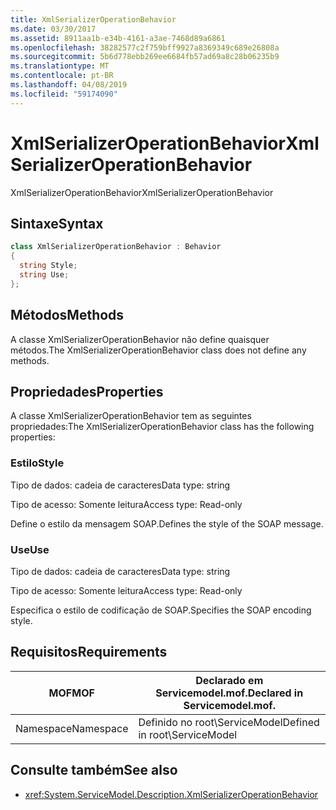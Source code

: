 ```yaml
---
title: XmlSerializerOperationBehavior
ms.date: 03/30/2017
ms.assetid: 8911aa1b-e34b-4161-a3ae-7468d89a6861
ms.openlocfilehash: 38282577c2f759bff9927a8369349c689e26808a
ms.sourcegitcommit: 5b6d778ebb269ee6684fb57ad69a8c28b06235b9
ms.translationtype: MT
ms.contentlocale: pt-BR
ms.lasthandoff: 04/08/2019
ms.locfileid: "59174090"
---
```

# <a name="xmlserializeroperationbehavior"></a><span data-ttu-id="950ab-102">XmlSerializerOperationBehavior</span><span class="sxs-lookup"><span data-stu-id="950ab-102">XmlSerializerOperationBehavior</span></span>
<span data-ttu-id="950ab-103">XmlSerializerOperationBehavior</span><span class="sxs-lookup"><span data-stu-id="950ab-103">XmlSerializerOperationBehavior</span></span>  
  
## <a name="syntax"></a><span data-ttu-id="950ab-104">Sintaxe</span><span class="sxs-lookup"><span data-stu-id="950ab-104">Syntax</span></span>  
  
```csharp
class XmlSerializerOperationBehavior : Behavior  
{  
  string Style;  
  string Use;  
};  
```  
  
## <a name="methods"></a><span data-ttu-id="950ab-105">Métodos</span><span class="sxs-lookup"><span data-stu-id="950ab-105">Methods</span></span>  
 <span data-ttu-id="950ab-106">A classe XmlSerializerOperationBehavior não define quaisquer métodos.</span><span class="sxs-lookup"><span data-stu-id="950ab-106">The XmlSerializerOperationBehavior class does not define any methods.</span></span>  
  
## <a name="properties"></a><span data-ttu-id="950ab-107">Propriedades</span><span class="sxs-lookup"><span data-stu-id="950ab-107">Properties</span></span>  
 <span data-ttu-id="950ab-108">A classe XmlSerializerOperationBehavior tem as seguintes propriedades:</span><span class="sxs-lookup"><span data-stu-id="950ab-108">The XmlSerializerOperationBehavior class has the following properties:</span></span>  
  
### <a name="style"></a><span data-ttu-id="950ab-109">Estilo</span><span class="sxs-lookup"><span data-stu-id="950ab-109">Style</span></span>  
 <span data-ttu-id="950ab-110">Tipo de dados: cadeia de caracteres</span><span class="sxs-lookup"><span data-stu-id="950ab-110">Data type: string</span></span>  
  
 <span data-ttu-id="950ab-111">Tipo de acesso: Somente leitura</span><span class="sxs-lookup"><span data-stu-id="950ab-111">Access type: Read-only</span></span>  
  
 <span data-ttu-id="950ab-112">Define o estilo da mensagem SOAP.</span><span class="sxs-lookup"><span data-stu-id="950ab-112">Defines the style of the SOAP message.</span></span>  
  
### <a name="use"></a><span data-ttu-id="950ab-113">Use</span><span class="sxs-lookup"><span data-stu-id="950ab-113">Use</span></span>  
 <span data-ttu-id="950ab-114">Tipo de dados: cadeia de caracteres</span><span class="sxs-lookup"><span data-stu-id="950ab-114">Data type: string</span></span>  
  
 <span data-ttu-id="950ab-115">Tipo de acesso: Somente leitura</span><span class="sxs-lookup"><span data-stu-id="950ab-115">Access type: Read-only</span></span>  
  
 <span data-ttu-id="950ab-116">Especifica o estilo de codificação de SOAP.</span><span class="sxs-lookup"><span data-stu-id="950ab-116">Specifies the SOAP encoding style.</span></span>  
  
## <a name="requirements"></a><span data-ttu-id="950ab-117">Requisitos</span><span class="sxs-lookup"><span data-stu-id="950ab-117">Requirements</span></span>  
  
|<span data-ttu-id="950ab-118">MOF</span><span class="sxs-lookup"><span data-stu-id="950ab-118">MOF</span></span>|<span data-ttu-id="950ab-119">Declarado em Servicemodel.mof.</span><span class="sxs-lookup"><span data-stu-id="950ab-119">Declared in Servicemodel.mof.</span></span>|  
|---------|-----------------------------------|  
|<span data-ttu-id="950ab-120">Namespace</span><span class="sxs-lookup"><span data-stu-id="950ab-120">Namespace</span></span>|<span data-ttu-id="950ab-121">Definido no root\ServiceModel</span><span class="sxs-lookup"><span data-stu-id="950ab-121">Defined in root\ServiceModel</span></span>|  
  
## <a name="see-also"></a><span data-ttu-id="950ab-122">Consulte também</span><span class="sxs-lookup"><span data-stu-id="950ab-122">See also</span></span>

- <xref:System.ServiceModel.Description.XmlSerializerOperationBehavior>
